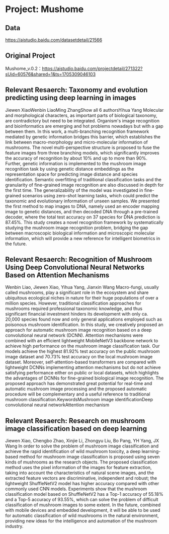 # Project: Mushome

## Data
https://aistudio.baidu.com/datasetdetail/21566

## Original Project
Mushome_v.0.2：https://aistudio.baidu.com/projectdetail/271322?sUid=60576&shared=1&ts=1705309046103

## Relevant Resaerch: Taxonomy and evolution predicting using deep learning in images
Jiewen XiaoWenbin LiaoMing ZhangShow all 6 authorsYihua Yang
Molecular and morphological characters, as important parts of biological taxonomy, are contradictory but need to be integrated. Organism's image recognition and bioinformatics are emerging and hot problems nowadays but with a gap between them. In this work, a multi-branching recognition framework mediated by genetic information bridges this barrier, which establishes the link between macro-morphology and micro-molecular information of mushrooms. The novel multi-perspective structure is proposed to fuse the feature images from three branching models, which significantly improves the accuracy of recognition by about 10% and up to more than 90%. Further, genetic information is implemented to the mushroom image recognition task by using genetic distance embeddings as the representation space for predicting image distance and species identification. Semantic overfitting of traditional classification tasks and the granularity of fine-grained image recognition are also discussed in depth for the first time. The generalizability of the model was investigated in fine-grained scenarios using zero-shot learning tasks, which could predict the taxonomic and evolutionary information of unseen samples. We presented the first method to map images to DNA, namely used an encoder mapping image to genetic distances, and then decoded DNA through a pre-trained decoder, where the total test accuracy on 37 species for DNA prediction is 87.45%. This study creates a novel recognition framework by systematically studying the mushroom image recognition problem, bridging the gap between macroscopic biological information and microscopic molecular information, which will provide a new reference for intelligent biometrics in the future.

## Relevant Resaerch: Recognition of Mushroom Using Deep Convolutional Neural Networks Based on Attention Mechanisms
Wenbin Liao, Jiewen Xiao, Yihua Yang, Jianxin Wang
Macro-fungi, usually called mushrooms, play a significant role in the ecosystem and share ubiquitous ecological niches in nature for their huge populations of over a million species. However, traditional classification approaches for mushrooms required professional taxonomic knowledge, and thus significant financial investment hinders its development with only ca. 20,000 species found now and only general applications employed such as poisonous mushroom identification. In this study, we creatively proposed an approach for automatic mushroom image recognition based on a deep convolutional neural network (DCNN). Attention mechanisms were combined with an efficient lightweight MobileNetV3 backbone network to achieve high performance on the mushroom image classification task. Our models achieve the highest 81.92% test accuracy on the public mushroom image dataset and 70.73% test accuracy on the local mushroom image dataset. Moreover, self-attention-based transformers are compared with lightweight DCNNs implementing attention mechanisms but do not achieve satisfying performance either on public or local datasets, which highlights the advantages of DCNNs for fine-grained biological image recognition. The proposed approach has demonstrated great potential for real-time and automatic mushroom image processing and the proposed automatic procedure will be complementary and a useful reference to traditional mushroom classification.KeywordsMushroom image identificationDeep convolutional neural networkAttention mechanism

## Relevant Resaerch: Research on mushroom image classification based on deep learning
Jiewen Xiao, Chengbo Zhao, Xinjie Li, Zhongyu Liu, Bo Pang, YH Yang, JX Wang
In order to solve the problem of mushroom image classification and achieve the rapid identification of wild mushroom toxicity, a deep learning-based method for mushroom image classification is proposed using seven kinds of mushrooms as the research objects. The proposed classification method uses the pixel information of the images for feature extraction, taking into account the characteristics of natural scene images, and the extracted feature vectors are discriminative, independent and robust; the lightweight ShuffleNetV2 model has higher accuracy compared with other commonly used CNN models. Experiments show that the mushroom classification model based on ShuffleNetV2 has a Top-1 accuracy of 55.18% and a Top-5 accuracy of 93.55%, which can solve the problem of difficult classification of mushroom images to some extent. In the future, combined with mobile devices and embedded development, it will be able to be used for automatic classification of wild mushrooms in the natural environment, providing new ideas for the intelligence and automation of the mushroom industry.


